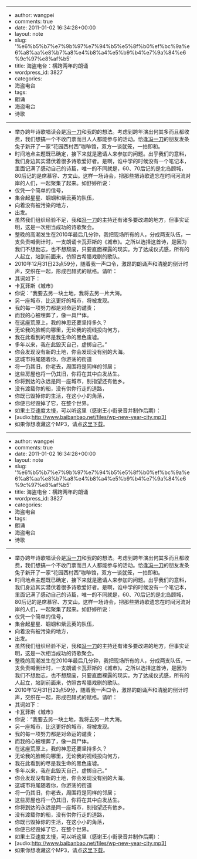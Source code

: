 - --
- author: wangpei
- comments: true
- date: 2011-01-02 16:34:28+00:00
- layout: note
- slug: '%e6%b5%b7%e7%9b%97%e7%94%b5%e5%8f%b0%ef%bc%9a%e6%a8%aa%e8%b7%a8%e4%b8%a4%e5%b9%b4%e7%9a%84%e6%9c%97%e8%af%b5'
- title: 海盗电台：横跨两年的朗诵
- wordpress_id: 3827
- categories:
- 海盗电台
- tags:
- 朗诵
- 海盗电台
- 诗歌
- --
- 举办跨年诗歌唱读会是[冯一刀](http://www.nbmale.com)和我的的想法。考虑到跨年演出何其多而且都收费，我们想搞一个不收门票而且人人都能参与的活动。恰逢[冯一刀](http://www.nbmale.com)的朋友发条兔子新开了一家“花园西村西”咖啡馆，双方一谈就笼，一拍即和。
- 时间地点主题既已确定，接下来就是邀请人来参加的问题。出乎我们的意料，我们身边其实潜伏着很多诗歌爱好者。是啊，谁中学的时候没有一个笔记本，里面记满了感动自己的诗篇，唯一的不同就是，60、70后记的是北岛顾城，80后记的是席慕容、方文山。这样一场诗会，把那些把诗歌遗忘在时间河流对岸的人们，一起聚集了起来。如舒婷所说：
- 仅凭一个简单的信号，
- 集合起星星、蝈蝈和紫云英的队伍，
- 向着没有被污染的地方，
- 出发。
- 虽然我们组织经验不足，我和[冯一刀](http://www.nbmale.com)的主持还有诸多要改进的地方，但事实证明，这是一次相当成功的诗歌聚会。
- 整晚的高潮发生在2010年最后几分钟，我把现场所有的人，分成两支队伍，一支负责喊倒计时，一支朗诵卡瓦菲斯的《城市》。之所以选择这首诗，是因为我们不想励志，也不想颓废，只要直面裸露的现实。为了达成仪式感，所有的人起立，站到前面来，仿照古希腊戏剧的歌队。
- 2010年12月31日23点59分，随着我一声口令，激昂的朗诵声和清脆的倒计时声，交织在一起，形成巴赫式的赋格。请听：
- 其词如下：
- 卡瓦菲斯《城市》
- 你说：“我要去另一块土地，我将去另一片大海。
- 另一座城市，比这更好的城市，将被发现。
- 我的每一项努力都是对命运的谴责；
- 而我的心被埋葬了，像一具尸体。
- 在这座荒原上，我的神思还要坚持多久？
- 无论我的脸朝向哪里，无论我的视线投向何方，
- 我在此看到的尽是我生命的黑色废墟。
- 多年以来，我在此毁灭自己，虚掷自己。”
- 你会发现没有新的土地，你会发现没有别的大海。
- 这城市将尾随着你，你游荡的街道
- 将一仍其旧，你老去，周围将是同样的邻居；
- 这些房屋也将一仍其旧，你将在其中白发丛生。
- 你将到达的永远是同一座城市，别指望还有他乡。
- 没有渡载你的船，没有供你行走的道路，
- 你既已毁掉你的生活，在这小小的角落，
- 你便已经毁掉了它，在整个世界。
- 如果土豆速度太慢，可以听这里（感谢王小街录音并制作后期）：
- [audio:http://www.baibanbao.net/files/wp-new-year-city.mp3]
- 如果你想收藏这个MP3，请点[这里下载](http://www.baibanbao.net/files/wp-new-year-city.mp3)。
- --
- author: wangpei
- comments: true
- date: 2011-01-02 16:34:28+00:00
- layout: note
- slug: '%e6%b5%b7%e7%9b%97%e7%94%b5%e5%8f%b0%ef%bc%9a%e6%a8%aa%e8%b7%a8%e4%b8%a4%e5%b9%b4%e7%9a%84%e6%9c%97%e8%af%b5'
- title: 海盗电台：横跨两年的朗诵
- wordpress_id: 3827
- categories:
- 海盗电台
- tags:
- 朗诵
- 海盗电台
- 诗歌
- --
- 举办跨年诗歌唱读会是[冯一刀](http://www.nbmale.com)和我的的想法。考虑到跨年演出何其多而且都收费，我们想搞一个不收门票而且人人都能参与的活动。恰逢[冯一刀](http://www.nbmale.com)的朋友发条兔子新开了一家“花园西村西”咖啡馆，双方一谈就笼，一拍即和。
- 时间地点主题既已确定，接下来就是邀请人来参加的问题。出乎我们的意料，我们身边其实潜伏着很多诗歌爱好者。是啊，谁中学的时候没有一个笔记本，里面记满了感动自己的诗篇，唯一的不同就是，60、70后记的是北岛顾城，80后记的是席慕容、方文山。这样一场诗会，把那些把诗歌遗忘在时间河流对岸的人们，一起聚集了起来。如舒婷所说：
- 仅凭一个简单的信号，
- 集合起星星、蝈蝈和紫云英的队伍，
- 向着没有被污染的地方，
- 出发。
- 虽然我们组织经验不足，我和[冯一刀](http://www.nbmale.com)的主持还有诸多要改进的地方，但事实证明，这是一次相当成功的诗歌聚会。
- 整晚的高潮发生在2010年最后几分钟，我把现场所有的人，分成两支队伍，一支负责喊倒计时，一支朗诵卡瓦菲斯的《城市》。之所以选择这首诗，是因为我们不想励志，也不想颓废，只要直面裸露的现实。为了达成仪式感，所有的人起立，站到前面来，仿照古希腊戏剧的歌队。
- 2010年12月31日23点59分，随着我一声口令，激昂的朗诵声和清脆的倒计时声，交织在一起，形成巴赫式的赋格。请听：
- 其词如下：
- 卡瓦菲斯《城市》
- 你说：“我要去另一块土地，我将去另一片大海。
- 另一座城市，比这更好的城市，将被发现。
- 我的每一项努力都是对命运的谴责；
- 而我的心被埋葬了，像一具尸体。
- 在这座荒原上，我的神思还要坚持多久？
- 无论我的脸朝向哪里，无论我的视线投向何方，
- 我在此看到的尽是我生命的黑色废墟。
- 多年以来，我在此毁灭自己，虚掷自己。”
- 你会发现没有新的土地，你会发现没有别的大海。
- 这城市将尾随着你，你游荡的街道
- 将一仍其旧，你老去，周围将是同样的邻居；
- 这些房屋也将一仍其旧，你将在其中白发丛生。
- 你将到达的永远是同一座城市，别指望还有他乡。
- 没有渡载你的船，没有供你行走的道路，
- 你既已毁掉你的生活，在这小小的角落，
- 你便已经毁掉了它，在整个世界。
- 如果土豆速度太慢，可以听这里（感谢王小街录音并制作后期）：
- [audio:http://www.baibanbao.net/files/wp-new-year-city.mp3]
- 如果你想收藏这个MP3，请点[这里下载](http://www.baibanbao.net/files/wp-new-year-city.mp3)。
